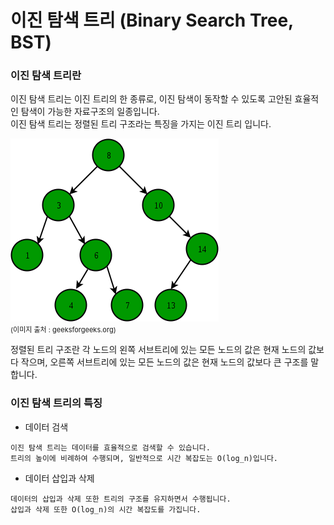 # 이진 탐색 트리 (Binary Search Tree, BST)

### 이진 탐색 트리란
이진 탐색 트리는 이진 트리의 한 종류로, 이진 탐색이 동작할 수 있도록 고안된 효율적인 탐색이 가능한 자료구조의 일종입니다.  
이진 탐색 트리는 정렬된 트리 구조라는 특징을 가지는 이진 트리 입니다.  

![binary_search_tree](이미지/binary_search_tree.png)  
<span style='font-size:11px'>(이미지 출처 : geeksforgeeks.org)</span>   

정렬된 트리 구조란 각 노드의 왼쪽 서브트리에 있는 모든 노드의 값은 현재 노드의 값보다 작으며, 오른쪽 서브트리에 있는 모든 노드의 값은 현재 노드의 값보다 큰 구조를 말합니다.  

### 이진 탐색 트리의 특징
- 데이터 검색
```
이진 탐색 트리는 데이터를 효율적으로 검색할 수 있습니다.  
트리의 높이에 비례하여 수행되며, 일반적으로 시간 복잡도는 O(log_n)입니다.
```
- 데이터 삽입과 삭제
```
데이터의 삽입과 삭제 또한 트리의 구조를 유지하면서 수행됩니다.  
삽입과 삭제 또한 O(log_n)의 시간 복잡도를 가집니다.
```